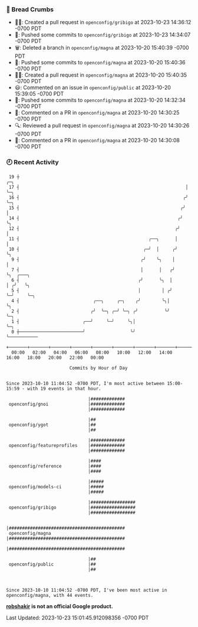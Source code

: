 ### 🍞 Bread Crumbs

 * ✍🏼: Created a pull request in `openconfig/gribigo` at 2023-10-23 14:36:12 -0700 PDT
 * 🚢: Pushed some commits to `openconfig/gribigo` at 2023-10-23 14:34:07 -0700 PDT
 * 🗑: Deleted a branch in `openconfig/magna` at 2023-10-20 15:40:39 -0700 PDT
 * 🚢: Pushed some commits to `openconfig/magna` at 2023-10-20 15:40:36 -0700 PDT
 * ✍🏼: Created a pull request in `openconfig/magna` at 2023-10-20 15:40:35 -0700 PDT
 * 😃: Commented on an issue in `openconfig/public` at 2023-10-20 15:39:05 -0700 PDT
 * 🚢: Pushed some commits to `openconfig/magna` at 2023-10-20 14:32:34 -0700 PDT
 * 💬: Commented on a PR in  `openconfig/magna` at 2023-10-20 14:30:25 -0700 PDT
 * 🔍: Reviewed a pull request in  `openconfig/magna` at 2023-10-20 14:30:26 -0700 PDT
 * 💬: Commented on a PR in  `openconfig/magna` at 2023-10-20 14:30:08 -0700 PDT

### 🕘 Recent Activity
```
 19 ┼                                                               ╭─╮
 17 ┤                                                               │ ╰─╮
 16 ┤                                                              ╭╯   ╰─╮
 15 ┤                                                             ╭╯      │
 14 ┤                                                            ╭╯       ╰╮
 12 ┤                                                           ╭╯         │
 11 ┤                                                 ╭──╮      │          │
 10 ┤                                               ╭─╯  │     ╭╯          ╰╮
  9 ┤                                              ╭╯    ╰╮    │            │
  7 ┤                                              │      │   ╭╯            ╰╮  ╭───╮
  6 ┤                                             ╭╯      ╰╮  │              │ ╭╯   ╰╮
  5 ┤                                             │        │ ╭╯              ╰─╯     ╰─╮
  4 ┤                            ╭──╮     ╭─╮    ╭╯        ╰╮│                         ╰╮
  2 ┤                           ╭╯  ╰─╮ ╭─╯ ╰─╮ ╭╯          ╰╯                          ╰─╮
  1 ┤                        ╭──╯     ╰─╯     ╰╮│                                         ╰─╮
  0 ┼────────────────────────╯                 ╰╯                                           ╰───────────
    +───────+───────+───────+───────+───────+───────+───────+───────+───────+───────+───────+───────+────
  00:00   02:00   04:00   06:00   08:00   10:00   12:00   14:00   16:00   18:00   20:00   22:00   00:00   

						Commits by Hour of Day


Since 2023-10-10 11:04:52 -0700 PDT, I'm most active between 15:00-15:59 - with 19 events in that hour.

```



```
                               |#############
 openconfig/gnoi               |#############
                               |#############

                               |##
 openconfig/ygot               |##
                               |##

                               |#############
 openconfig/featureprofiles    |#############
                               |#############

                               |####
 openconfig/reference          |####
                               |####

                               |#####
 openconfig/models-ci          |#####
                               |#####

                               |#################
 openconfig/gribigo            |#################
                               |#################

                               |############################################
 openconfig/magna              |############################################
                               |############################################

                               |##
 openconfig/public             |##
                               |##



Since 2023-10-10 11:04:52 -0700 PDT, I've been most active in openconfig/magna, with 44 events.

```
**[robshakir](mailto:robjs@google.com) is not an official Google product.**  


Last Updated: 2023-10-23 15:01:45.912098356 -0700 PDT
